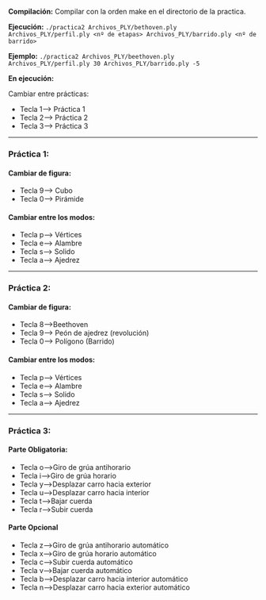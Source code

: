 **Compilación:**
Compilar con la orden make en el directorio de la practica.

**Ejecución:**
`./practica2 Archivos_PLY/bethoven.ply Archivos_PLY/perfil.ply <nº de etapas> Archivos_PLY/barrido.ply <nº de barrido>`

**Ejemplo:**
`./practica2 Archivos_PLY/beethoven.ply Archivos_PLY/perfil.ply 30 Archivos_PLY/barrido.ply -5`


**En ejecución:**

Cambiar entre prácticas:
* Tecla 1--> Práctica 1
* Tecla 2--> Práctica 2
* Tecla 3--> Práctica 3

-------------------------------------------------------------------------------------------
### Práctica 1:

#### Cambiar de figura:
* Tecla 9--> Cubo
* Tecla 0--> Pirámide

#### Cambiar entre los modos:
* Tecla p--> Vértices
* Tecla e--> Alambre
* Tecla s--> Solido
* Tecla a--> Ajedrez

--------------------------------------------------------------------------------------------
### Práctica 2:

#### Cambiar de figura:
* Tecla 8-->Beethoven
* Tecla 9--> Peón de ajedrez (revolución)
* Tecla 0--> Polígono (Barrido)

#### Cambiar entre los modos:
* Tecla p--> Vértices
* Tecla e--> Alambre
* Tecla s--> Solido
* Tecla a--> Ajedrez
-----------------------------------------------------------------------------------------------

### Práctica 3:

#### Parte Obligatoria:
* Tecla o-->Giro de grúa antihorario
* Tecla i-->Giro de grúa horario
* Tecla y-->Desplazar carro hacia exterior
* Tecla u-->Desplazar carro hacia interior
* Tecla t-->Bajar cuerda
* Tecla r-->Subir cuerda

#### Parte Opcional
* Tecla z-->Giro de grúa antihorario automático
* Tecla x-->Giro de grúa horario automático
* Tecla c-->Subir cuerda automático
* Tecla v-->Bajar cuerda automático
* Tecla b-->Desplazar carro hacia interior automático
* Tecla n-->Desplazar carro hacia exterior automático

